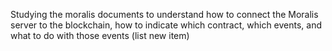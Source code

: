 Studying the moralis documents to understand how to connect the Moralis server to the blockchain,
how to indicate which contract, which events, and what to do with those events (list new item)
